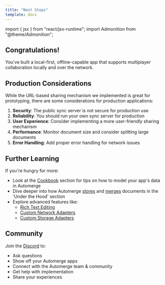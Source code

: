 ```yaml
---
title: "Next Steps"
template: docs
---
```


import { jsx } from "react/jsx-runtime";
import Admonition from "@theme/Admonition";

## Congratulations!

You've built a local-first, offline-capable app that supports multiplayer collaboration locally and over the network.

## Production Considerations

While the URL-based sharing mechanism we implemented is great for prototyping, there are some considerations for production applications:

1. **Security**: The public sync server is not secure for production use
2. **Reliability**: You should run your own sync server for production
3. **User Experience**: Consider implementing a more user-friendly sharing mechanism
4. **Performance**: Monitor document size and consider splitting large documents
5. **Error Handling**: Add proper error handling for network issues

## Further Learning

If you're hungry for more:

- Look at the [Cookbook](/docs/cookbook/modeling-data/) section for tips on how to model your app's data in Automerge
- Dive deeper into how Automerge [stores](https://automerge.org/docs/under-the-hood/storage/) and [merges](https://automerge.org/docs/under-the-hood/merge_rules/) documents in the 'Under the Hood' section
- Explore advanced features like:
  - [Rich Text Editing](/docs/cookbook/rich-text-prosemirror-vanilla/)
  - [Custom Network Adapters](/docs/reference/repositories/networking/)
  - [Custom Storage Adapters](/docs/reference/repositories/storage/)

## Community

Join the [Discord](https://discord.gg/zKGe4DCfgR) to:

- Ask questions
- Show off your Automerge apps
- Connect with the Automerge team & community
- Get help with implementation
- Share your experiences
